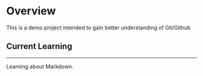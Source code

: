 # Overview
This is a demo project intended to gain better understanding of 
Git/Github

## Current Learning 
-----
Learning about Markdown.